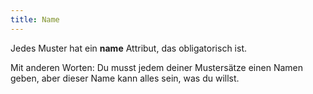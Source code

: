 ```yaml
---
title: Name
---
```


Jedes Muster hat ein **name** Attribut, das obligatorisch ist.

Mit anderen Worten: Du musst jedem deiner Mustersätze einen Namen geben, aber dieser Name kann alles sein, was du willst.

